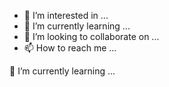 - 👀 I’m interested in ...
- 🌱 I’m currently learning ...
- 💞️ I’m looking to collaborate on ...
- 📫 How to reach me ...

<!---
ZayaConor/ZayaConor is a ✨ special ✨ repository because its `README.md` (this file) appears on your GitHub profile.
You can click the Preview link to take a look at your changes.
--->
 🌱 I’m currently learning ...
 
